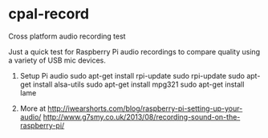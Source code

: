 # cpal-record
Cross platform audio recording test

Just a quick test for Raspberry Pi audio recordings to compare quality using a variety of USB mic devices.

1. Setup Pi audio
sudo apt-get install rpi-update
sudo rpi-update
sudo apt-get install alsa-utils
sudo apt-get install mpg321
sudo apt-get install lame

2. More at http://iwearshorts.com/blog/raspberry-pi-setting-up-your-audio/ 
http://www.g7smy.co.uk/2013/08/recording-sound-on-the-raspberry-pi/  
